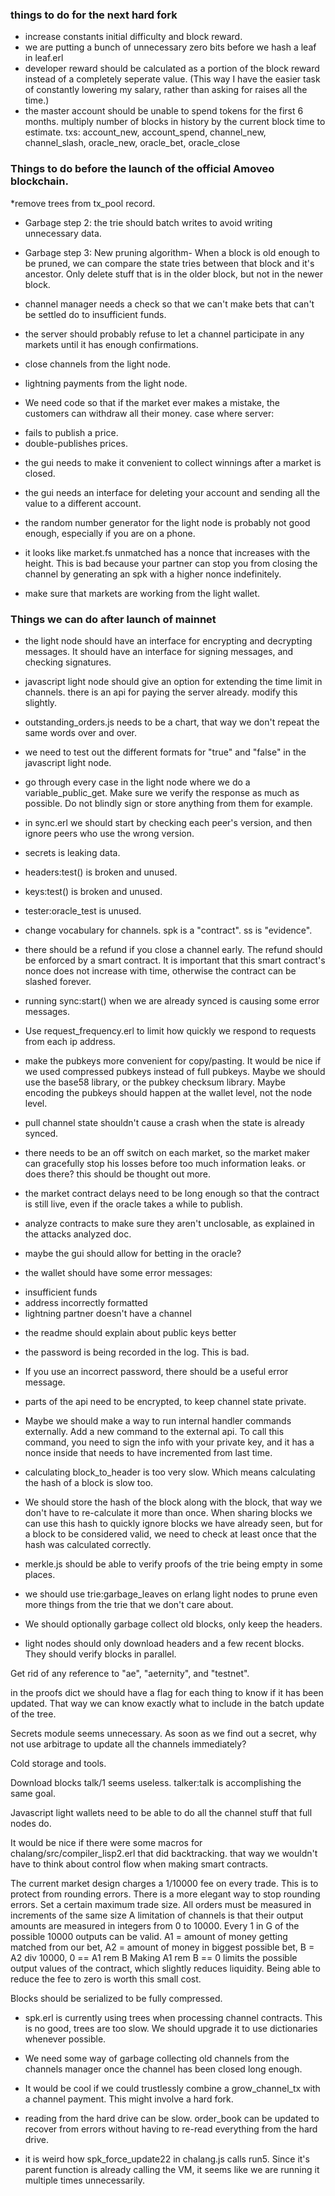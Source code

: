 ### things to do for the next hard fork

* increase constants initial difficulty and block reward.
* we are putting a bunch of unnecessary zero bits before we hash a leaf in leaf.erl
* developer reward should be calculated as a portion of the block reward instead of a completely seperate value. (This way I have the easier task of constantly lowering my salary, rather than asking for raises all the time.)
* the master account should be unable to spend tokens for the first 6 months. multiply number of blocks in history by the current block time to estimate.
txs: account_new, account_spend, channel_new, channel_slash, oracle_new, oracle_bet, oracle_close




### Things to do before the launch of the official Amoveo blockchain.

*remove trees from tx_pool record.
* Garbage step 2: the trie should batch writes to avoid writing unnecessary data.
* Garbage step 3: New pruning algorithm- When a block is old enough to be pruned, we can compare the state tries between that block and it's ancestor. Only delete stuff that is in the older block, but not in the newer block.


* channel manager needs a check so that we can't make bets that can't be settled do to insufficient funds.

* the server should probably refuse to let a channel participate in any markets until it has enough confirmations.

* close channels from the light node.

* lightning payments from the light node.

* We need code so that if the market ever makes a mistake, the customers can withdraw all their money. case where server:
- fails to publish a price.
- double-publishes prices.

* the gui needs to make it convenient to collect winnings after a market is closed.

* the gui needs an interface for deleting your account and sending all the value to a different account.

* the random number generator for the light node is probably not good enough, especially if you are on a phone.

* it looks like market.fs unmatched has a nonce that increases with the height. This is bad because your partner can stop you from closing the channel by generating an spk with a higher nonce indefinitely.

* make sure that markets are working from the light wallet.











### Things we can do after launch of mainnet


* the light node should have an interface for encrypting and decrypting messages. It should have an interface for signing messages, and checking signatures.

* javascript light node should give an option for extending the time limit in channels. there is an api for paying the server already. modify this slightly.

* outstanding_orders.js needs to be a chart, that way we don't repeat the same words over and over.

* we need to test out the different formats for "true" and "false" in the javascript light node.

* go through every case in the light node where we do a variable_public_get. Make sure we verify the response as much as possible. Do not blindly sign or store anything from them for example.

* in sync.erl we should start by checking each peer's version, and then ignore peers who use the wrong version.

* secrets is leaking data.

* headers:test() is broken and unused.
* keys:test() is broken and unused.
* tester:oracle_test is unused.

* change vocabulary for channels. spk is a "contract". ss is "evidence".

* there should be a refund if you close a channel early. The refund should be enforced by a smart contract. It is important that this smart contract's nonce does not increase with time, otherwise the contract can be slashed forever.

* running sync:start() when we are already synced is causing some error messages.

* Use request_frequency.erl to limit how quickly we respond to requests from each ip address.

* make the pubkeys more convenient for copy/pasting. It would be nice if we used compressed pubkeys instead of full pubkeys. Maybe we should use the base58 library, or the pubkey checksum library.
Maybe encoding the pubkeys should happen at the wallet level, not the node level.

* pull channel state shouldn't cause a crash when the state is already synced.

* there needs to be an off switch on each market, so the market maker can gracefully stop his losses before too much information leaks. or does there? this should be thought out more.

- the market contract delays need to be long enough so that the contract is still live, even if the oracle takes a while to publish.

* analyze contracts to make sure they aren't unclosable, as explained in the attacks analyzed doc.

* maybe the gui should allow for betting in the oracle?

* the wallet should have some error messages:
- insufficient funds
- address incorrectly formatted
- lightning partner doesn't have a channel

* the readme should explain about public keys better

* the password is being recorded in the log. This is bad.

* If you use an incorrect password, there should be a useful error message.

* parts of the api need to be encrypted, to keep channel state private.

* Maybe we should make a way to run internal handler commands externally. Add a new command to the external api. To call this command, you need to sign the info with your private key, and it has a nonce inside that needs to have incremented from last time.



* calculating block_to_header is too very slow. Which means calculating the hash of a block is slow too.
* We should store the hash of the block along with the block, that way we don't have to re-calculate it more than once. When sharing blocks we can use this hash to quickly ignore blocks we have already seen, but for a block to be considered valid, we need to check at least once that the hash was calculated correctly.

* merkle.js should be able to verify proofs of the trie being empty in some places.

* we should use trie:garbage_leaves on erlang light nodes to prune even more things from the trie that we don't care about.

* We should optionally garbage collect old blocks, only keep the headers. 

* light nodes should only download headers and a few recent blocks. They should verify blocks in parallel.

Get rid of any reference to "ae", "aeternity", and "testnet".

in the proofs dict we should have a flag for each thing to know if it has been updated. That way we can know exactly what to include in the batch update of the tree.

 Secrets module seems unnecessary. As soon as we find out a secret, why not use arbitrage to update all the channels immediately?

Cold storage and tools.

Download blocks talk/1 seems useless. talker:talk is accomplishing the same goal.

Javascript light wallets need to be able to do all the channel stuff that full nodes do. 

It would be nice if there were some macros for chalang/src/compiler_lisp2.erl that did backtracking. that way we wouldn't have to think about control flow when making smart contracts.

The current market design charges a 1/10000 fee on every trade. This is to protect from rounding errors.
There is a more elegant way to stop rounding errors. Set a certain maximum trade size. All orders must be measured in increments of the same size
A limitation of channels is that their output amounts are measured in integers from 0 to 10000.
Every 1 in G of the possible 10000 outputs can be valid.
A1 = amount of money getting matched from our bet,
A2 = amount of money in biggest possible bet,
B = A2 div 10000,
0 == A1 rem B
Making A1 rem B == 0 limits the possible output values of the contract, which slightly reduces liquidity. Being able to reduce the fee to zero is worth this small cost.

Blocks should be serialized to be fully compressed.

* spk.erl is currently using trees when processing channel contracts. This is no good, trees are too slow. We should upgrade it to use dictionaries whenever possible.

* We need some way of garbage collecting old channels from the channels manager once the channel has been closed long enough.

* It would be cool if we could trustlessly combine a grow_channel_tx with a channel payment. This might involve a hard fork.

* reading from the hard drive can be slow. order_book can be updated to recover from errors without having to re-read everything from the hard drive.

* it is weird how spk_force_update22 in chalang.js calls run5. Since it's parent function is already calling the VM, it seems like we are running it multiple times unnecessarily.